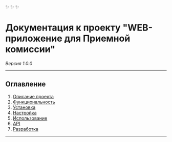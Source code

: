 :sparkles: :sparkles: :sparkles:
# Документация к проекту "WEB-приложение для Приемной комиссии" 

*Версия 1.0.0*

---

## Оглавление
1. [Описание проекта](#описание-проекта)
2. [Функциональность](#функциональность)
3. [Установка](#установка)
4. [Настройка](#настройка)
5. [Использование](#использование)
6. [API](#api)
7. [Разработка](#разработка)

---